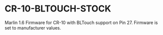 # CR-10-BLTOUCH-STOCK
Marlin 1.6 Firmware for CR-10 with BLTouch support on Pin 27. Firmware is set to manufacturer values.
